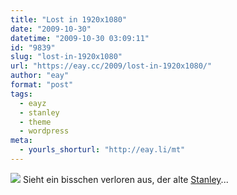 ```yaml
---
title: "Lost in 1920x1080"
date: "2009-10-30"
datetime: "2009-10-30 03:09:11"
id: "9839"
slug: "lost-in-1920x1080"
url: "https://eay.cc/2009/lost-in-1920x1080/"
author: "eay"
format: "post"
tags:
  - eayz
  - stanley
  - theme
  - wordpress
meta:
  - yourls_shorturl: "http://eay.li/mt"
---
```


[![](https://eay.cc/uploads/2009/eayz1920.jpg)](http://www.flickr.com/photos/eay/4056637989/sizes/o/) Sieht ein bisschen verloren aus, der alte [Stanley](//eay.cc/2008/introducing-stanley/)...
